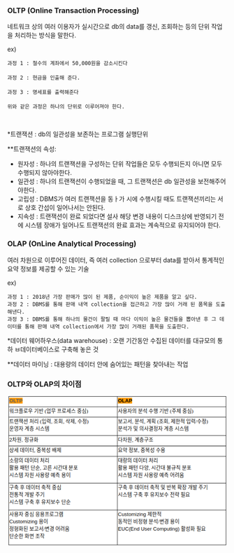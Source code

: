 ### OLTP (Online Transaction Processing)

네트워크 상의 여러 이용자가 실시간으로 db의 data를 갱신, 조회하는 등의 단위 작업을 처리하는 방식을 말한다.

ex)

    과정 1 : 철수의 계좌에서 50,000원을 감소시킨다

    과정 2 : 현금을 인출해 준다.

    과정 3 : 명세표를 출력해준다

    위와 같은 과정은 하나의 단위로 이루어져야 한다.

<br/>

\*트랜잭션 : db의 일관성을 보존하는 프로그램 실행단위

\*\*트랜잭션의 속성:

- 원자성 : 하나의 트랜잭션을 구성하는 단위 작업들은 모두 수행되든지 아니면 모두 수행되지 않아야한다.
- 일관성 : 하나의 트랜잭션이 수행되었을 때, 그 트랜잭션은 db 일관성을 보전해주어야한다.
- 고립성 : DBMS가 여러 트랜잭션을 동ㅏ가 시에 수행시킬 때도 트랜잭션끼리는 서로 상호 간섭이 일어나서는 안된다.
- 지속성 : 트랜잭션이 완료 되었다면 설사 해당 변경 내용이 디스크상에 반영되기 전에 시스템 장애가 일어나도 트랜잭션의 완료 효과는 계속적으로 유지되어야 한다.

### OLAP (OnLine Analytical Processing)

여러 차원으로 이루어진 데이터, 즉 여러 collection 으로부터 data를 받아서 통계적인 요약 정보를 제공할 수 있는 기술

ex)

    과정 1 : 2018년 가장 판매가 많이 된 제품, 순이익이 높은 제품을 알고 싶다.
    과정 2 : DBMS를 통해 판매 내역 collection을 접근하고 가장 많이 거래 된 품목을 도출해낸다.
    과정 3 : DBMS를 통해 하나의 물건이 팔릴 때 마다 이익이 높은 물건들을 뽑아낸 후 그 데이터를 통해 판매 내역 collection에서 가장 많이 거래된 품목을 도출한다.

\*데이터 웨어하우스(data warehouse) : 오랜 기간동안 수집된 데이터를 대규모의 통하 ㅂ데이터베이스로 구축해 놓은 것

\*\*데이터 마이닝 : 대용량의 데이터 안에 숨어있는 패턴을 찾아내는 작업

### OLTP와 OLAP의 차이점

<img src="./OLTP와 OLAP 차이점 표.png">
